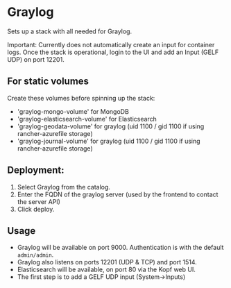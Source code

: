 # Graylog

Sets up a stack with all needed for Graylog.

Important: Currently does not automatically create an input for container logs.
Once the stack is operational, login to the UI and add an Input (GELF UDP) on port 12201.

## For static volumes
Create these volumes before spinning up the stack:
* 'graylog-mongo-volume' for MongoDB
* 'graylog-elasticsearch-volume' for Elasticsearch
* 'graylog-geodata-volume' for graylog (uid 1100 / gid 1100 if using rancher-azurefile storage)
* 'graylog-journal-volume' for graylog (uid 1100 / gid 1100 if using rancher-azurefile storage)

## Deployment:
1. Select Graylog from the catalog.
2. Enter the FQDN of the graylog server (used by the frontend to contact the server API)
3. Click deploy.

## Usage
* Graylog will be available on port 9000. Authentication is with the default `admin/admin`.
* Graylog also listens on ports 12201 (UDP & TCP) and port 1514.
* Elasticsearch will be available, on port 80 via the Kopf web UI.
* The first step is to add a GELF UDP input (System->Inputs)

